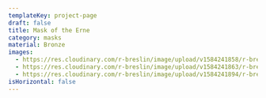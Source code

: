 ```yaml
---
templateKey: project-page
draft: false
title: Mask of the Erne
category: masks
material: Bronze
images:
  - https://res.cloudinary.com/r-breslin/image/upload/v1584241858/r-breslin-cloudinary/WORK/MASKS/the-erne/the-erne_the-erne-02_bkkmzt.jpg
  - https://res.cloudinary.com/r-breslin/image/upload/v1584241863/r-breslin-cloudinary/WORK/MASKS/the-erne/the-erne_the-erne-01_cluvh1.jpg
  - https://res.cloudinary.com/r-breslin/image/upload/v1584241894/r-breslin-cloudinary/WORK/MASKS/the-erne/the-erne_the-erne-03_njfamd.jpg
isHorizontal: false
---
```

